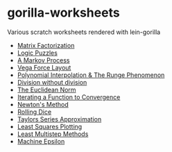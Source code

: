 gorilla-worksheets
==================

Various scratch worksheets rendered with lein-gorilla

- [Matrix Factorization](http://viewer.gorilla-repl.org/view.html?source=github&user=log0ymxm&repo=gorilla-worksheets&path=src/matrix-factorization.clj)
- [Logic Puzzles](http://viewer.gorilla-repl.org/view.html?source=github&user=log0ymxm&repo=gorilla-worksheets&path=src/logic-knights-knaves-the-hardest-puzzle.clj)
- [A Markov Process](http://viewer.gorilla-repl.org/view.html?source=github&user=log0ymxm&repo=gorilla-worksheets&path=src/simple-markov-process.clj)
- [Vega Force Layout](http://viewer.gorilla-repl.org/view.html?source=github&user=log0ymxm&repo=gorilla-worksheets&path=src/drawing-graphs.clj)
- [Polynomial Interpolation & The Runge Phenomenon](http://viewer.gorilla-repl.org/view.html?source=github&user=log0ymxm&repo=gorilla-worksheets&path=src/polynomial-interpolation-and-runge-phenomenon.clj)
- [Division without division](http://viewer.gorilla-repl.org/view.html?source=github&user=log0ymxm&repo=gorilla-worksheets&path=src/division-without-division.clj)
- [The Euclidean Norm](http://viewer.gorilla-repl.org/view.html?source=github&user=log0ymxm&repo=gorilla-worksheets&path=src/euclidean-norm.clj)
- [Iterating a Function to Convergence](http://viewer.gorilla-repl.org/view.html?source=github&user=log0ymxm&repo=gorilla-worksheets&path=src/iterating-a-function-to-convergence.clj)
- [Newton's Method](http://viewer.gorilla-repl.org/view.html?source=github&user=log0ymxm&repo=gorilla-worksheets&path=src/newtons-method.clj)
- [Rolling Dice](http://viewer.gorilla-repl.org/view.html?source=github&user=log0ymxm&repo=gorilla-worksheets&path=src/rolling-dice.clj)
- [Taylors Series Approximation](http://viewer.gorilla-repl.org/view.html?source=github&user=log0ymxm&repo=gorilla-worksheets&path=src/taylors-series-approximation.clj)
- [Least Squares Plotting](http://viewer.gorilla-repl.org/view.html?source=github&user=log0ymxm&repo=gorilla-worksheets&path=src/least-squares-plotting.clj)
- [Least Multistep Methods](http://viewer.gorilla-repl.org/view.html?source=github&user=log0ymxm&repo=gorilla-worksheets&path=src/linear-multistep-methods.clj)
- [Machine Epsilon](http://viewer.gorilla-repl.org/view.html?source=github&user=log0ymxm&repo=gorilla-worksheets&path=src/machine-epsilon.clj)
